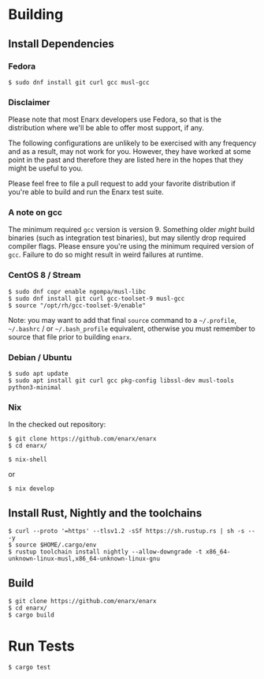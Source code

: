 # Building

## Install Dependencies

### Fedora

    $ sudo dnf install git curl gcc musl-gcc

### Disclaimer

Please note that most Enarx developers use Fedora, so that is the
distribution where we'll be able to offer most support, if any.

The following configurations are unlikely to be exercised with any
frequency and as a result, may not work for you. However, they have
worked at some point in the past and therefore they are listed here
in the hopes that they might be useful to you.

Please feel free to file a pull request to add your favorite distribution
if you're able to build and run the Enarx test suite.

### A note on gcc

The minimum required `gcc` version is version 9. Something older _might_ build
binaries (such as integration test binaries), but may silently drop required
compiler flags. Please ensure you're using the minimum required version of `gcc`.
Failure to do so might result in weird failures at runtime.

### CentOS 8 / Stream

    $ sudo dnf copr enable ngompa/musl-libc
    $ sudo dnf install git curl gcc-toolset-9 musl-gcc
    $ source "/opt/rh/gcc-toolset-9/enable"

Note: you may want to add that final `source` command to a `~/.profile`,
`~/.bashrc` / or `~/.bash_profile` equivalent, otherwise you must remember
to source that file prior to building `enarx`.

### Debian / Ubuntu

    $ sudo apt update
    $ sudo apt install git curl gcc pkg-config libssl-dev musl-tools python3-minimal

### Nix

In the checked out repository:

    $ git clone https://github.com/enarx/enarx
    $ cd enarx/

    $ nix-shell

or

    $ nix develop

## Install Rust, Nightly and the toolchains

    $ curl --proto '=https' --tlsv1.2 -sSf https://sh.rustup.rs | sh -s -- -y
    $ source $HOME/.cargo/env
    $ rustup toolchain install nightly --allow-downgrade -t x86_64-unknown-linux-musl,x86_64-unknown-linux-gnu

## Build

    $ git clone https://github.com/enarx/enarx
    $ cd enarx/
    $ cargo build

# Run Tests

    $ cargo test
